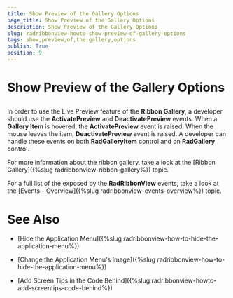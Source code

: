 ```yaml
---
title: Show Preview of the Gallery Options
page_title: Show Preview of the Gallery Options
description: Show Preview of the Gallery Options
slug: radribbonview-howto-show-preview-of-gallery-options
tags: show,preview,of,the,gallery,options
publish: True
position: 9
---
```


# Show Preview of the Gallery Options



## 

In order to use the Live Preview feature of the __Ribbon Gallery__, a developer should use the __ActivatePreview__ and __DeactivatePreview__ events. When a __Gallery Item__ is hovered, the __ActivatePreview__ event is raised. When the mouse leaves the item, __DeactivatePreview__ event is raised. A developer can handle these events on both __RadGalleryItem__ control and on __RadGallery__ control.
		

For more information about the ribbon gallery, take a look at the [Ribbon Gallery]({%slug radribbonview-ribbon-gallery%}) topic.
		

For a full list of the exposed by the __RadRibbonView__ events, take a look at the [Events - Overview]({%slug radribbonview-events-overview%}) topic.
		

# See Also

 * [Hide the Application Menu]({%slug radribbonview-how-to-hide-the-application-menu%})

 * [Change the Application Menu's Image]({%slug radribbonview-how-to-hide-the-application-menu%})

 * [Add Screen Tips in the Code Behind]({%slug radribbonview-howto-add-screentips-code-behind%})
